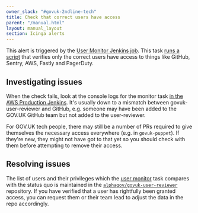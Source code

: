 ```yaml
---
owner_slack: "#govuk-2ndline-tech"
title: Check that correct users have access
parent: "/manual.html"
layout: manual_layout
section: Icinga alerts
---
```


This alert is triggered by the [User Monitor Jenkins job][user-monitor-job]. This task [runs a script][repo] that verifies only the correct users have access to things like GitHub, Sentry, AWS, Fastly and PagerDuty.

## Investigating issues

When the check fails, look at the console logs for the monitor task [in the AWS Production Jenkins][user-monitor-job]. It's usually down to a mismatch between govuk-user-reviewer and GitHub, e.g. someone may have been added to the GOV.UK GitHub team but not added to the user-reviewer.

For GOV.UK tech people, there may still be a number of PRs required to give themselves the necessary access everywhere (e.g. in `govuk-puppet`).
If they're new, they might not have got to that yet so you should check with them before attempting to remove their access.

## Resolving issues

The list of users and their privileges which the [user monitor][user-monitor-job] task compares with the status quo is maintained in the [`alphagov/govuk-user-reviewer`][repo] repository. If you have verified that a user has rightfully been granted access, you can request them or their team lead to adjust the data in the repo accordingly.

[user-monitor-job]: https://deploy.blue.production.govuk.digital/job/user-monitor
[repo]: https://github.com/alphagov/govuk-user-reviewer
